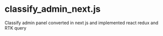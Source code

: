 # classify_admin_next.js
Classify admin panel converted in next js and implemented react redux and RTK query
